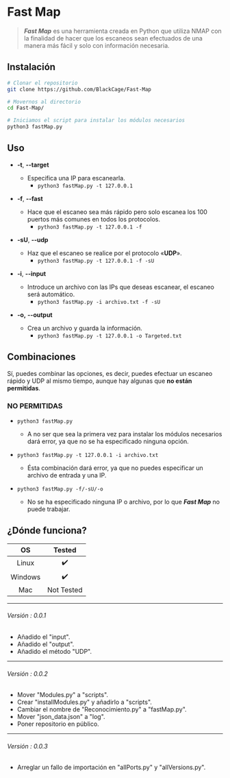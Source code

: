 # Fast Map

> ***Fast Map*** es una herramienta creada en Python que utiliza NMAP con la finalidad de hacer que los escaneos sean efectuados de una manera más fácil y solo con información necesaria.

## Instalación
```bash
# Clonar el repositorio
git clone https://github.com/BlackCage/Fast-Map

# Movernos al directorio
cd Fast-Map/

# Iniciamos el script para instalar los módulos necesarios
python3 fastMap.py
```
## Uso
- **-t**, **--target**
	- Especifica una IP para escanearla.
		- `python3 fastMap.py -t 127.0.0.1`
	
- **-f**, **--fast**
	- Hace que el escaneo sea más rápido pero solo escanea los 100 puertos más comunes en todos los protocolos.
		- `python3 fastMap.py -t 127.0.0.1 -f`
	
- **-sU**, **--udp**
	- Haz que el escaneo se realice por el protocolo «**UDP**».
		- `python3 fastMap.py -t 127.0.0.1 -f -sU`
	
- **-i**, **--input**
	- Introduce un archivo con las IPs que deseas escanear, el escaneo será automático.
		- `python3 fastMap.py -i archivo.txt -f -sU`
	
- **-o,** **--output**
	- Crea un archivo y guarda la información.
		- `python3 fastMap.py -t 127.0.0.1 -o Targeted.txt`

## Combinaciones
Sí, puedes combinar las opciones, es decir, puedes efectuar un escaneo rápido y UDP al mismo tiempo, aunque hay algunas que **no están permitidas**.
### NO PERMITIDAS
- `python3 fastMap.py`
	- A no ser que sea la primera vez para instalar los módulos necesarios dará error, ya que no se ha especificado ninguna opción.

- `python3 fastMap.py -t 127.0.0.1 -i archivo.txt`
	- Ésta combinación dará error, ya que no puedes especificar un archivo de entrada y una IP.

- `python3 fastMap.py -f/-sU/-o`
	- No se ha especificado ninguna IP o archivo, por lo que ***Fast Map*** no puede trabajar.
 
## ¿Dónde funciona?
|    OS   |   Tested   |
|:-------:|:----------:|
| Linux   |      ✔️     |
| Windows |      ✔️     |
| Mac     | Not Tested |

___

###### Versión : 0.0.1
- Añadido el "input".
- Añadido el "output".
- Añadido el método "UDP".

___

###### Versión : 0.0.2
- Mover "Modules.py" a "scripts".
- Crear "installModules.py" y añadirlo a "scripts".
- Cambiar el nombre de "Reconocimiento.py" a "fastMap.py".
- Mover "json_data.json" a "log".
- Poner repositorio en público.

___

###### Versión : 0.0.3
- Arreglar un fallo de importación en "allPorts.py" y "allVersions.py".
